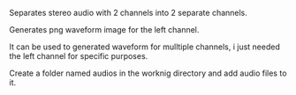 Separates stereo audio with 2 channels into 2 separate channels.

Generates png waveform image for the left channel.

It can be used to generated waveform for mulltiple channels, i just needed the left channel for specific purposes. 

Create a folder named audios in the worknig directory and add audio files to it.
